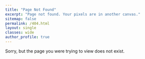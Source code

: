 ```yaml
---
title: "Page Not Found"
excerpt: "Page not found. Your pixels are in another canvas."
sitemap: false
permalink: /404.html
layout: single
classes: wide
author_profile: true
---
```


Sorry, but the page you were trying to view does not exist.
